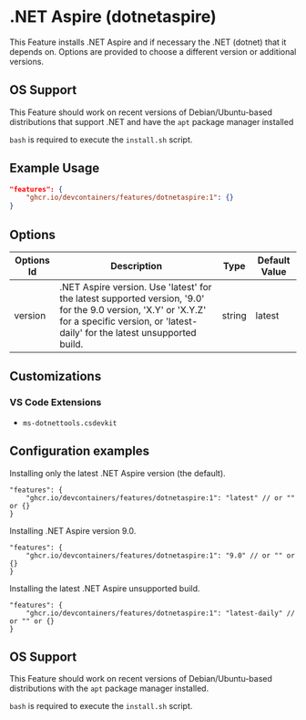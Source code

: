 
# .NET Aspire (dotnetaspire)

This Feature installs .NET Aspire and if necessary the .NET (dotnet) that it depends on. Options are provided to choose a different version or additional versions.

## OS Support

This Feature should work on recent versions of Debian/Ubuntu-based distributions that support .NET and have the `apt` package manager installed

`bash` is required to execute the `install.sh` script.

## Example Usage

```json
"features": {
    "ghcr.io/devcontainers/features/dotnetaspire:1": {}
}
```

## Options

| Options Id | Description | Type | Default Value |
|-----|-----|-----|-----|
| version | .NET Aspire version. Use 'latest' for the latest supported version, '9.0' for the 9.0 version, 'X.Y' or 'X.Y.Z' for a specific version, or 'latest-daily' for the latest unsupported build. | string | latest |

## Customizations

### VS Code Extensions

- `ms-dotnettools.csdevkit`

## Configuration examples

Installing only the latest .NET Aspire version (the default).

``` jsonc
"features": {
    "ghcr.io/devcontainers/features/dotnetaspire:1": "latest" // or "" or {}
}
```

Installing .NET Aspire version 9.0.

``` jsonc
"features": {
    "ghcr.io/devcontainers/features/dotnetaspire:1": "9.0" // or "" or {}
}
```

Installing the latest .NET Aspire unsupported build.

``` jsonc
"features": {
    "ghcr.io/devcontainers/features/dotnetaspire:1": "latest-daily" // or "" or {}
}
```


## OS Support

This Feature should work on recent versions of Debian/Ubuntu-based distributions with the `apt` package manager installed.

`bash` is required to execute the `install.sh` script.

